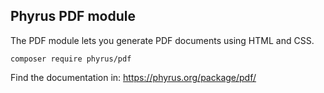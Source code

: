 ﻿## Phyrus PDF module

The PDF module lets you generate PDF documents using HTML and CSS.

    composer require phyrus/pdf

Find the documentation in: https://phyrus.org/package/pdf/